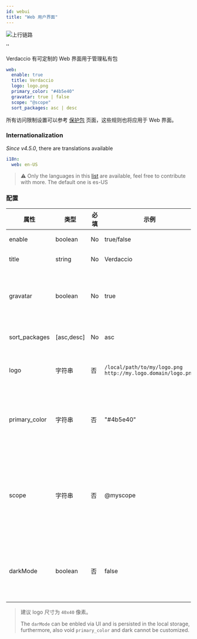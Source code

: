 ```yaml
---
id: webui
title: "Web 用户界面"
---
```


![上行链路](https://user-images.githubusercontent.com/558752/52916111-fa4ba980-32db-11e9-8a64-f4e06eb920b3.png)

<div id="codefund">''</div>

Verdaccio 有可定制的 Web 界面用于管理私有包

```yaml
web:
  enable: true
  title: Verdaccio
  logo: logo.png
  primary_color: "#4b5e40"
  gravatar: true | false
  scope: "@scope"
  sort_packages: asc | desc
```

所有访问限制设置可以参考 [保护包](protect-your-dependencies.md) 页面，这些规则也将应用于 Web 界面。

### Internationalization

*Since v4.5.0*, there are translations available

```yaml
i18n:
  web: en-US  
```

> ⚠️ Only the languages in this [list](https://github.com/verdaccio/ui/tree/master/i18n/translations) are available, feel free to contribute with more. The default one is es-US

### 配置

| 属性            | 类型         | 必填 | 示例                                                            | 支持            | 描述                                                                                                                       |
| ------------- | ---------- | -- | ------------------------------------------------------------- | ------------- | ------------------------------------------------------------------------------------------------------------------------ |
| enable        | boolean    | No | true/false                                                    | all           | 允许显示网页界面                                                                                                                 |
| title         | string     | No | Verdaccio                                                     | all           | HTML 页眉标题说明                                                                                                              |
| gravatar      | boolean    | No | true                                                          | `>v4`      | Gravatars will be generated under the hood if this property is enabled                                                   |
| sort_packages | [asc,desc] | No | asc                                                           | `>v4`      | 默认情况下，私有包按升序排序                                                                                                           |
| logo          | 字符串        | 否  | `/local/path/to/my/logo.png` `http://my.logo.domain/logo.png` | 任意路径          | logo 所在的 URI 路径（顶部 logo）                                                                                                 |
| primary_color | 字符串        | 否  | "#4b5e40"                                                     | `>4`       | The primary color to use throughout the UI (header, etc)                                                                 |
| scope         | 字符串        | 否  | @myscope                                                      | `>v3.x`    | If you're using this registry for a specific module scope, specify that scope to set it in the webui instructions header |
| darkMode      | boolean    | 否  | false                                                         | `>=v4.5.2` | This mode is an special theme for those want to live in the dark side                                                    |

> 建议 logo 尺寸为 `40x40` 像素。
> 
> The `darMode` can be enbled via UI and is persisted in the local storage, furthermore, also void `primary_color` and dark cannot be customized.
